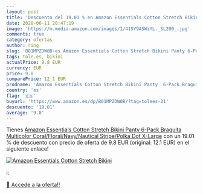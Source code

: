 ```yaml
---
layout: post
title: 'Descuento del 19.01 % en Amazon Essentials Cotton Stretch Bikini '
date: 2020-06-11 20:47:19
image: 'https://m.media-amazon.com/images/I/41SY9ASWiYL._SL200_.jpg'
comments: true
category: ofertas
author: ring
slug: 'B01MPZDW0B-es Amazon Essentials Cotton Stretch Bikini Panty 6-Pack...'
tags: tole.es, bikini
actualPrice: 9.8 EUR
currency: EUR
price: 9.8
comparePrice: 12.1 EUR
prodname: 'Amazon Essentials Cotton Stretch Bikini Panty  6-Pack Braguita  Multicolor  Coral/Floral/Navy/Nautical Stripe/Polka Dot   X-Large'
country: 'es'
flag: '🇪🇸'
buyurl: 'https://www.amazon.es/dp/B01MPZDW0B/?tag=tolees-21'
descuento: '19.01'
average: '9.8'
---
```


Tienes [Amazon Essentials Cotton Stretch Bikini Panty  6-Pack Braguita  Multicolor  Coral/Floral/Navy/Nautical Stripe/Polka Dot   X-Large](https://www.amazon.es/dp/B01MPZDW0B/?tag=tolees-21) con un 19.01 % de descuento con precio de oferta de 9.8 EUR (original: 12.1 EUR) en el siguiente enlace!

[![Amazon Essentials Cotton Stretch Bikini ](https://m.media-amazon.com/images/I/41SY9ASWiYL._SL200_.jpg)](https://www.amazon.es/dp/B01MPZDW0B/?tag=tolees-21)

ℹ️:


[🛒 Accede a la oferta!!](https://www.amazon.es/dp/B01MPZDW0B/?tag=tolees-21)

